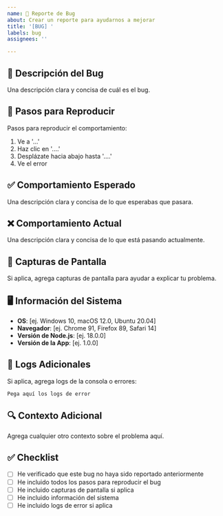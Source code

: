 ```yaml
---
name: 🐛 Reporte de Bug
about: Crear un reporte para ayudarnos a mejorar
title: '[BUG] '
labels: bug
assignees: ''

---
```


## 🐛 Descripción del Bug

Una descripción clara y concisa de cuál es el bug.

## 🔄 Pasos para Reproducir

Pasos para reproducir el comportamiento:

1. Ve a '...'
2. Haz clic en '....'
3. Desplázate hacia abajo hasta '....'
4. Ve el error

## ✅ Comportamiento Esperado

Una descripción clara y concisa de lo que esperabas que pasara.

## ❌ Comportamiento Actual

Una descripción clara y concisa de lo que está pasando actualmente.

## 📸 Capturas de Pantalla

Si aplica, agrega capturas de pantalla para ayudar a explicar tu problema.

## 🖥️ Información del Sistema

- **OS**: [ej. Windows 10, macOS 12.0, Ubuntu 20.04]
- **Navegador**: [ej. Chrome 91, Firefox 89, Safari 14]
- **Versión de Node.js**: [ej. 18.0.0]
- **Versión de la App**: [ej. 1.0.0]

## 📝 Logs Adicionales

Si aplica, agrega logs de la consola o errores:

```
Pega aquí los logs de error
```

## 🔍 Contexto Adicional

Agrega cualquier otro contexto sobre el problema aquí.

## ✅ Checklist

- [ ] He verificado que este bug no haya sido reportado anteriormente
- [ ] He incluido todos los pasos para reproducir el bug
- [ ] He incluido capturas de pantalla si aplica
- [ ] He incluido información del sistema
- [ ] He incluido logs de error si aplica
